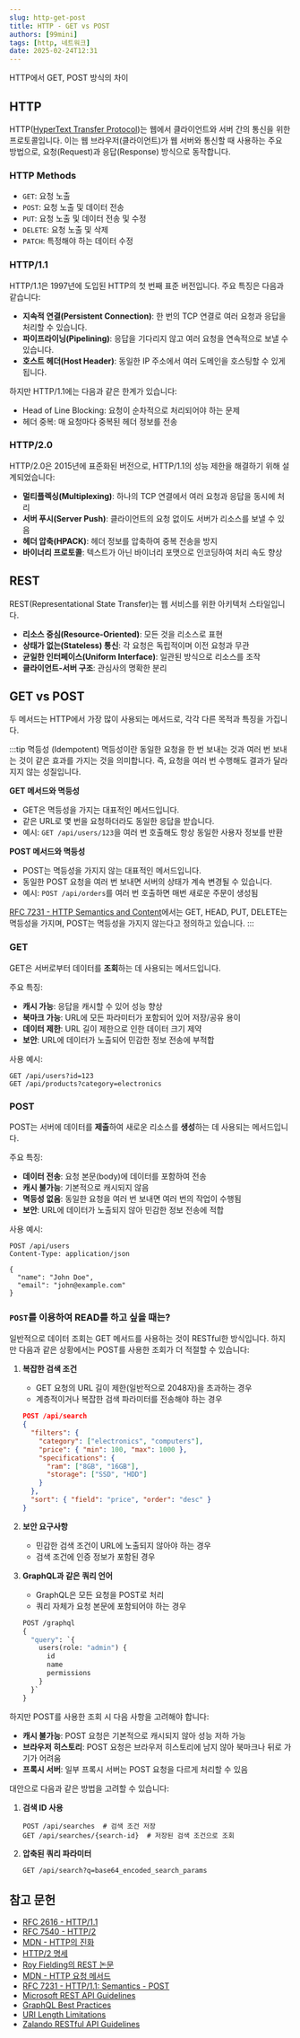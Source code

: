 ```yaml
---
slug: http-get-post
title: HTTP - GET vs POST
authors: [99mini]
tags: [http, 네트워크]
date: 2025-02-24T12:31
---
```


HTTP에서 GET, POST 방식의 차이

<!-- truncate -->

## HTTP

HTTP([HyperText Transfer Protocol](https://datatracker.ietf.org/doc/html/rfc7231))는 웹에서 클라이언트와 서버 간의 통신을 위한 프로토콜입니다. 이는 웹 브라우저(클라이언트)가 웹 서버와 통신할 때 사용하는 주요 방법으로, 요청(Request)과 응답(Response) 방식으로 동작합니다.

### HTTP Methods

- `GET`: 요청 노출
- `POST`: 요청 노출 및 데이터 전송
- `PUT`: 요청 노출 및 데이터 전송 및 수정
- `DELETE`: 요청 노출 및 삭제
- `PATCH`: 특정해야 하는 데이터 수정

### HTTP/1.1

HTTP/1.1은 1997년에 도입된 HTTP의 첫 번째 표준 버전입니다. 주요 특징은 다음과 같습니다:

- **지속적 연결(Persistent Connection)**: 한 번의 TCP 연결로 여러 요청과 응답을 처리할 수 있습니다.
- **파이프라이닝(Pipelining)**: 응답을 기다리지 않고 여러 요청을 연속적으로 보낼 수 있습니다.
- **호스트 헤더(Host Header)**: 동일한 IP 주소에서 여러 도메인을 호스팅할 수 있게 됩니다.

하지만 HTTP/1.1에는 다음과 같은 한계가 있습니다:

- Head of Line Blocking: 요청이 순차적으로 처리되어야 하는 문제
- 헤더 중복: 매 요청마다 중복된 헤더 정보를 전송

### HTTP/2.0

HTTP/2.0은 2015년에 표준화된 버전으로, HTTP/1.1의 성능 제한을 해결하기 위해 설계되었습니다:

- **멀티플렉싱(Multiplexing)**: 하나의 TCP 연결에서 여러 요청과 응답을 동시에 처리
- **서버 푸시(Server Push)**: 클라이언트의 요청 없이도 서버가 리소스를 보낼 수 있음
- **헤더 압축(HPACK)**: 헤더 정보를 압축하여 중복 전송을 방지
- **바이너리 프로토콜**: 텍스트가 아닌 바이너리 포맷으로 인코딩하여 처리 속도 향상

## REST

REST(Representational State Transfer)는 웹 서비스를 위한 아키텍처 스타일입니다.

- **리소스 중심(Resource-Oriented)**: 모든 것을 리소스로 표현
- **상태가 없는(Stateless) 통신**: 각 요청은 독립적이며 이전 요청과 무관
- **균일한 인터페이스(Uniform Interface)**: 일관된 방식으로 리소스를 조작
- **클라이언트-서버 구조**: 관심사의 명확한 분리

## GET vs POST

두 메서드는 HTTP에서 가장 많이 사용되는 메서드로, 각각 다른 목적과 특징을 가집니다.

:::tip 멱등성 (Idempotent)
멱등성이란 동일한 요청을 한 번 보내는 것과 여러 번 보내는 것이 같은 효과를 가지는 것을 의미합니다. 즉, 요청을 여러 번 수행해도 결과가 달라지지 않는 성질입니다.

**GET 메서드와 멱등성**

- GET은 멱등성을 가지는 대표적인 메서드입니다.
- 같은 URL로 몇 번을 요청하더라도 동일한 응답을 받습니다.
- 예시: `GET /api/users/123`을 여러 번 호출해도 항상 동일한 사용자 정보를 반환

**POST 메서드와 멱등성**

- POST는 멱등성을 가지지 않는 대표적인 메서드입니다.
- 동일한 POST 요청을 여러 번 보내면 서버의 상태가 계속 변경될 수 있습니다.
- 예시: `POST /api/orders`를 여러 번 호출하면 매번 새로운 주문이 생성됨

[RFC 7231 - HTTP Semantics and Content](https://datatracker.ietf.org/doc/html/rfc7231#section-4.2.2)에서는 GET, HEAD, PUT, DELETE는 멱등성을 가지며, POST는 멱등성을 가지지 않는다고 정의하고 있습니다.
:::

### GET

GET은 서버로부터 데이터를 **조회**하는 데 사용되는 메서드입니다.

주요 특징:

- **캐시 가능**: 응답을 캐시할 수 있어 성능 향상
- **북마크 가능**: URL에 모든 파라미터가 포함되어 있어 저장/공유 용이
- **데이터 제한**: URL 길이 제한으로 인한 데이터 크기 제약
- **보안**: URL에 데이터가 노출되어 민감한 정보 전송에 부적합

사용 예시:

```
GET /api/users?id=123
GET /api/products?category=electronics
```

### POST

POST는 서버에 데이터를 **제출**하여 새로운 리소스를 **생성**하는 데 사용되는 메서드입니다.

주요 특징:

- **데이터 전송**: 요청 본문(body)에 데이터를 포함하여 전송
- **캐시 불가능**: 기본적으로 캐시되지 않음
- **멱등성 없음**: 동일한 요청을 여러 번 보내면 여러 번의 작업이 수행됨
- **보안**: URL에 데이터가 노출되지 않아 민감한 정보 전송에 적합

사용 예시:

```
POST /api/users
Content-Type: application/json

{
  "name": "John Doe",
  "email": "john@example.com"
}
```

### `POST`를 이용하여 READ를 하고 싶을 때는?

일반적으로 데이터 조회는 GET 메서드를 사용하는 것이 RESTful한 방식입니다. 하지만 다음과 같은 상황에서는 POST를 사용한 조회가 더 적절할 수 있습니다:

1. **복잡한 검색 조건**

   - GET 요청의 URL 길이 제한(일반적으로 2048자)을 초과하는 경우
   - 계층적이거나 복잡한 검색 파라미터를 전송해야 하는 경우

   ```json
   POST /api/search
   {
     "filters": {
       "category": ["electronics", "computers"],
       "price": { "min": 100, "max": 1000 },
       "specifications": {
         "ram": ["8GB", "16GB"],
         "storage": ["SSD", "HDD"]
       }
     },
     "sort": { "field": "price", "order": "desc" }
   }
   ```

2. **보안 요구사항**

   - 민감한 검색 조건이 URL에 노출되지 않아야 하는 경우
   - 검색 조건에 인증 정보가 포함된 경우

3. **GraphQL과 같은 쿼리 언어**
   - GraphQL은 모든 요청을 POST로 처리
   - 쿼리 자체가 요청 본문에 포함되어야 하는 경우
   ```graphql
   POST /graphql
   {
     "query": `{
       users(role: "admin") {
         id
         name
         permissions
       }
     }`
   }
   ```

하지만 POST를 사용한 조회 시 다음 사항을 고려해야 합니다:

- **캐시 불가능**: POST 요청은 기본적으로 캐시되지 않아 성능 저하 가능
- **브라우저 히스토리**: POST 요청은 브라우저 히스토리에 남지 않아 북마크나 뒤로 가기가 어려움
- **프록시 서버**: 일부 프록시 서버는 POST 요청을 다르게 처리할 수 있음

대안으로 다음과 같은 방법을 고려할 수 있습니다:

1. **검색 ID 사용**

   ```
   POST /api/searches  # 검색 조건 저장
   GET /api/searches/{search-id}  # 저장된 검색 조건으로 조회
   ```

2. **압축된 쿼리 파라미터**
   ```
   GET /api/search?q=base64_encoded_search_params
   ```

## 참고 문헌

- [RFC 2616 - HTTP/1.1](https://datatracker.ietf.org/doc/html/rfc2616)
- [RFC 7540 - HTTP/2](https://datatracker.ietf.org/doc/html/rfc7540)
- [MDN - HTTP의 진화](https://developer.mozilla.org/ko/docs/Web/HTTP/Basics_of_HTTP/Evolution_of_HTTP)
- [HTTP/2 명세](https://http2.github.io/)
- [Roy Fielding의 REST 논문](https://www.ics.uci.edu/~fielding/pubs/dissertation/rest_arch_style.htm)
- [MDN - HTTP 요청 메서드](https://developer.mozilla.org/ko/docs/Web/HTTP/Methods)
- [RFC 7231 - HTTP/1.1: Semantics - POST](https://datatracker.ietf.org/doc/html/rfc7231#section-4.3.3)
- [Microsoft REST API Guidelines](https://github.com/microsoft/api-guidelines/blob/vNext/Guidelines.md#132-post)
- [GraphQL Best Practices](https://graphql.org/learn/best-practices/)
- [URI Length Limitations](https://stackoverflow.blog/2022/03/01/best-practices-for-rest-api-design/#limits)
- [Zalando RESTful API Guidelines](https://opensource.zalando.com/restful-api-guidelines/#http-requests)
